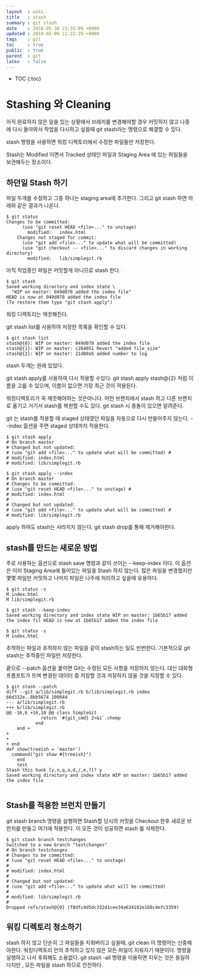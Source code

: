 ```yaml
---
layout  : wiki
title   : stash
summary : git stash
date    : 2018-05-30 21:35:09 +0900
updated : 2019-02-09 11:22:29 +0900
tags    : git
toc     : true
public  : true
parent  : git
latex   : false
---
```

* TOC
{:toc}

# Stashing 와 Cleaning
아직 완료하지 않은 일을 있는 상황에서 브래치를 변경해야할 경우
커밋하지 않고 나중에 다시 돌아와서 작업을 다시하고 싶을때
git stash라는 명령으로 해결할 수 있다.

stash 명령을 사용하면 워킹 디렉토리에서 수정한 파일들만 저장한다.

Stash는 Modified 이면서 Tracked 상태인 파일과
Staging Area 에 있는 파일들을 보관해두는 장소이다.

## 하던일 Stash 하기
파일 두개를 수정하고 그중 하나는 staging area에 추가한다.
그리고 git stash 하면 아래와 같은 결과가 나온다.

```
$ git status
Changes to be committed:
      (use "git reset HEAD <file>..." to unstage)
        modified:   index.html
    Changes not staged for commit:
      (use "git add <file>..." to update what will be committed)
      (use "git checkout -- <file>..." to discard changes in working directory)
        modified:   lib/simplegit.rb
```
아직 작업중인 파일은 커밋할게 아니므로 stash 한다.
```
$ git stash
Saved working directory and index state \
  "WIP on master: 049d078 added the index file"
HEAD is now at 049d078 added the index file
(To restore them type "git stash apply")
```
워킹 디렉토리는 깨끗해진다.

git stash list를 사용하여 저장한 목록을 확인할 수 있다.
```
$ git stash list
stash@{0}: WIP on master: 049d078 added the index file 
stash@{1}: WIP on master: c264051 Revert "added file_size" 
stash@{2}: WIP on master: 21d80a5 added number to log
```

stash 두개는 원래 있었다.

git stash apply를 사용하여 다시 적용할 수있다.
git stash apply stash@{2} 처럼 이름을 고를 수 있으며,
이름이 없으면 가장 최근 것이 적용된다.

워킹디렉토리가 꼭 깨끗해야하는 것은아니다.
어떤 브랜치에서 stash 하고 다른 브랜치로 옮기고 거기서 stash를 복원할 수도 있다.
git stash 시 충돌이 있으면 알려준다.

git 는 stash를 적용할 때 staged 상태였던 파일을 자동으로 다시 만들어주지 않는다.
--index 옵션을 주면 staged 상태까지 적용한다.


```
$ git stash apply
# On branch master
# Changed but not updated:
# (use "git add <file>..." to update what will be committed) #
# modified: index.html
# modified: lib/simplegit.rb
```

```
$ git stash apply --index
# On branch master
# Changes to be committed:
# (use "git reset HEAD <file>..." to unstage) #
# modified: index.html
#
# Changed but not updated:
# (use "git add <file>..." to update what will be committed) #
# modified: lib/simplegit.rb 
```

apply 하여도 stash는 사라지지 않는다. 
git stash drop를 통해 제거해야한다.

## stash를 만드는 새로운 방법
주로 사용하는 옵션으로 stash save 명령과 같이 쓰이는 --keep-index 이다.
이 옵션은 이미 Staging Area에 들어있는 파일을 Stash 하지 않는다.
많은 파일을 변경했지만 몇몇 파일만 커밋하고 나머지 파일은 나주에 처리하고 싶을때 유용하다.

```
$ git status -s 
M index.html
M lib/simplegit.rb

$ git stash --keep-index
Saved working directory and index state WIP on master: 1b65b17 added the index fil HEAD is now at 1b65b17 added the index file

$ git status -s 
M index.html

```
추척하는 파일과 추적하지 않는 파일을 같이 stash하는 일도 빈번한다.
기본적으로 git stash는 추적중인 파일만 저장한다.

끝으로 --patch 옵션을 붙이면 Git는 수정된 모든 사항을 저장하지 않는다.
대신 대화형 프롬프트가 뜨며 변경된 데이터 중 저장할 것과 저장하지 않을 것을 지정할 수 있다.

```
$ git stash --patch
diff --git a/lib/simplegit.rb b/lib/simplegit.rb index 66d332e..8bb5674 100644
--- a/lib/simplegit.rb
+++ b/lib/simplegit.rb
@@ -16,6 +16,10 @@ class SimpleGit
             return `#{git_cmd} 2>&1`.chomp
           end
    end +
+
+
+ end
def show(treeish = 'master')
  command("git show #{treeish}")
    end
    test
Stash this hunk [y,n,q,a,d,/,e,?]? y
Saved working directory and index state WIP on master: 1b65b17 added the index file


```


## Stash를 적용한 브런치 만들기
git stash branch 명령을 실행하면 Stash할 당시의 커밋을 Checkout 한후 새로운 브런치를 만들고 여기에 적용한다. 이 모든 것이 성공하면 stash 를 삭제한다.

```
$ git stash branch testchanges
Switched to a new branch "testchanges"
# On branch testchanges
# Changes to be committed:
# (use "git reset HEAD <file>..." to unstage)
#
# modified: index.html
#
# Changed but not updated:
# (use "git add <file>..." to update what will be committed)
#
# modified: lib/simplegit.rb
#
Dropped refs/stash@{0} (f0dfc4d5dc332d1cee34a634182e168c4efc3359)

```

## 워킹 디렉토리 청소하기
stash 하지 않고 단순히 그 파일들을 지워버리고 싶을때, git clean
이 명령어는 신중해야한다. 워킹디렉토리 안의 추적하고 있지 않은 모든 파일이 지워지기 때문이다.
명령을 실행하고 나서 후회해도 소용없다.
git stash -all 명령을 이용하면 지우는 것은 동일하다지만 , 모든 파일을 stash 하므로 안전하다.


